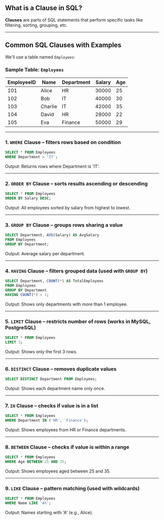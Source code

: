 

##  What is a Clause in SQL?

**Clauses** are parts of SQL statements that perform specific tasks like filtering, sorting, grouping, etc.

---

##  Common SQL Clauses with Examples

We'll use a table named `Employees`:

### Sample Table: `Employees`

| EmployeeID | Name    | Department | Salary | Age |
| ---------- | ------- | ---------- | ------ | --- |
| 101        | Alice   | HR         | 30000  | 25  |
| 102        | Bob     | IT         | 40000  | 30  |
| 103        | Charlie | IT         | 42000  | 35  |
| 104        | David   | HR         | 28000  | 22  |
| 105        | Eva     | Finance    | 50000  | 29  |

---

### 1. **`WHERE` Clause** – filters rows based on condition

```sql
SELECT * FROM Employees
WHERE Department = 'IT';
```

Output: Returns rows where Department is 'IT'.

---

### 2. **`ORDER BY` Clause** – sorts results ascending or descending

```sql
SELECT * FROM Employees
ORDER BY Salary DESC;
```

Output: All employees sorted by salary from highest to lowest.

---

### 3. **`GROUP BY` Clause** – groups rows sharing a value

```sql
SELECT Department, AVG(Salary) AS AvgSalary
FROM Employees
GROUP BY Department;
```

Output: Average salary per department.

---

### 4. **`HAVING` Clause** – filters grouped data (used with `GROUP BY`)

```sql
SELECT Department, COUNT(*) AS TotalEmployees
FROM Employees
GROUP BY Department
HAVING COUNT(*) > 1;
```

Output: Shows only departments with more than 1 employee.

---

### 5. **`LIMIT` Clause** – restricts number of rows (works in MySQL, PostgreSQL)

```sql
SELECT * FROM Employees
LIMIT 3;
```

Output: Shows only the first 3 rows.

---

### 6. **`DISTINCT` Clause** – removes duplicate values

```sql
SELECT DISTINCT Department FROM Employees;
```

Output: Shows each department name only once.

---

### 7. **`IN` Clause** – checks if value is in a list

```sql
SELECT * FROM Employees
WHERE Department IN ('HR', 'Finance');
```

Output: Shows employees from HR or Finance departments.

---

### 8. **`BETWEEN` Clause** – checks if value is within a range

```sql
SELECT * FROM Employees
WHERE Age BETWEEN 25 AND 35;
```

Output: Shows employees aged between 25 and 35.

---

### 9. **`LIKE` Clause** – pattern matching (used with wildcards)

```sql
SELECT * FROM Employees
WHERE Name LIKE 'A%';
```

Output: Names starting with 'A' (e.g., Alice).


